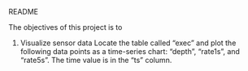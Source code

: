 README

The objectives of this project is to 
1. Visualize sensor data
	Locate the table called “exec” and plot the following data points as a time-series chart: “depth”, “rate1s”, and “rate5s”. The time value is in the “ts” column.  

